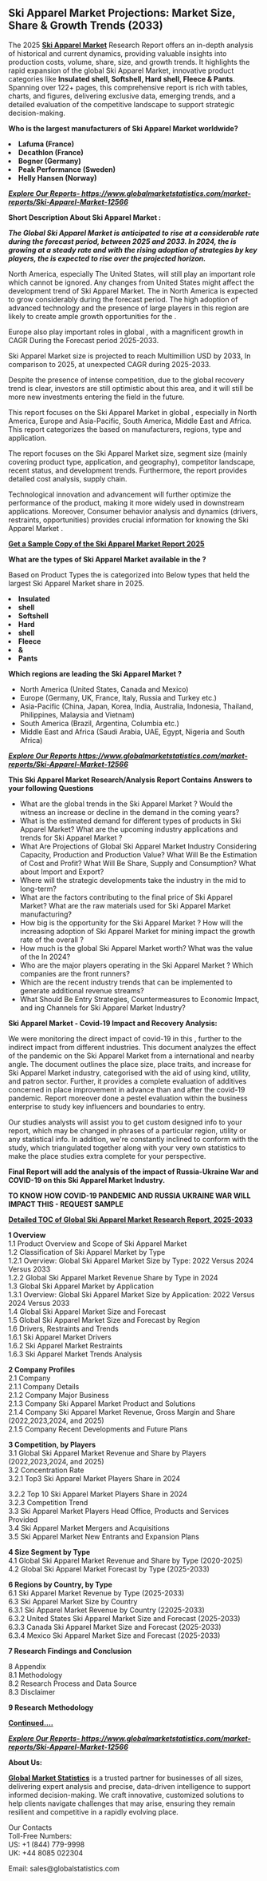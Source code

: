 <h2>Ski Apparel Market Projections: Market Size, Share & Growth Trends (2033)</h2><p>The 2025 <strong><a href="https://www.globalmarketstatistics.com/market-reports/Ski-Apparel-Market-12566">Ski Apparel Market</a></strong> Research Report offers an in-depth analysis of historical and current dynamics, providing valuable insights into production costs, volume, share, size, and growth trends. It highlights the rapid expansion of the global Ski Apparel Market, innovative product categories like <strong>Insulated shell, Softshell, Hard shell, Fleece & Pants</strong>. Spanning over 122+ pages, this comprehensive report is rich with tables, charts, and figures, delivering exclusive data, emerging trends, and a detailed evaluation of the competitive landscape to support strategic decision-making.</p><p><strong>Who is the largest manufacturers of Ski Apparel Market worldwide?</strong></p><p><strong><li>Lafuma (France)<li>Decathlon (France)<li>Bogner (Germany)<li>Peak Performance (Sweden)<li>Helly Hansen (Norway)</strong></p><p><strong><em><a href="https://www.globalmarketstatistics.com/market-reports/Ski-Apparel-Market-12566">Explore Our Reports-&nbsp;https://www.globalmarketstatistics.com/market-reports/Ski-Apparel-Market-12566</a></em></strong></p><p><strong>Short Description About Ski Apparel Market :</strong></p><p><strong><em>The Global Ski Apparel Market is anticipated to rise at a considerable rate during the forecast period, between 2025 and 2033. In 2024, the is growing at a steady rate and with the rising adoption of strategies by key players, the is expected to rise over the projected horizon.</em></strong></p><p>North America, especially The United States, will still play an important role which cannot be ignored. Any changes from United States might affect the development trend of Ski Apparel Market. The in North America is expected to grow considerably during the forecast period. The high adoption of advanced technology and the presence of large players in this region are likely to create ample growth opportunities for the .</p><p>Europe also play important roles in global , with a magnificent growth in CAGR During the Forecast period 2025-2033.</p><p>Ski Apparel Market size is projected to reach Multimillion USD by 2033, In comparison to 2025, at unexpected CAGR during 2025-2033.</p><p>Despite the presence of intense competition, due to the global recovery trend is clear, investors are still optimistic about this area, and it will still be more new investments entering the field in the future.</p><p>This report focuses on the Ski Apparel Market in global , especially in North America, Europe and Asia-Pacific, South America, Middle East and Africa. This report categorizes the based on manufacturers, regions, type and application.</p><p>The report focuses on the Ski Apparel Market size, segment size (mainly covering product type, application, and geography), competitor landscape, recent status, and development trends. Furthermore, the report provides detailed cost analysis, supply chain.</p><p>Technological innovation and advancement will further optimize the performance of the product, making it more widely used in downstream applications. Moreover, Consumer behavior analysis and dynamics (drivers, restraints, opportunities) provides crucial information for knowing the Ski Apparel Market .</p><p><strong><a href="https://www.globalmarketstatistics.com/market-reports/Ski-Apparel-Market-12566">Get a Sample Copy of the Ski Apparel Market Report 2025</a></strong></p><p><strong>What are the types of Ski Apparel Market available in the ?</strong></p><p>Based on Product Types the is categorized into Below types that held the largest Ski Apparel Market share in 2025.</p><p><strong><li>Insulated<li>shell<li>Softshell<li>Hard<li>shell<li>Fleece<li>&<li>Pants</strong></p><p><strong>Which regions are leading the Ski Apparel Market ?</strong></p><ul><li>North America (United States, Canada and Mexico)</li><li>Europe (Germany, UK, France, Italy, Russia and Turkey etc.)</li><li>Asia-Pacific (China, Japan, Korea, India, Australia, Indonesia, Thailand, Philippines, Malaysia and Vietnam)</li><li>South America (Brazil, Argentina, Columbia etc.)</li><li>Middle East and Africa (Saudi Arabia, UAE, Egypt, Nigeria and South Africa)</li></ul><p><strong><em><a href="https://www.globalmarketstatistics.com/market-reports/Ski-Apparel-Market-12566">Explore Our Reports https://www.globalmarketstatistics.com/market-reports/Ski-Apparel-Market-12566</a></em></strong></p><p><strong>This Ski Apparel Market Research/Analysis Report Contains Answers to your following Questions</strong></p><ul><li>What are the global trends in the Ski Apparel Market ? Would the witness an increase or decline in the demand in the coming years?</li><li>What is the estimated demand for different types of products in Ski Apparel Market? What are the upcoming industry applications and trends for Ski Apparel Market ?</li><li>What Are Projections of Global Ski Apparel Market Industry Considering Capacity, Production and Production Value? What Will Be the Estimation of Cost and Profit? What Will Be Share, Supply and Consumption? What about Import and Export?</li><li>Where will the strategic developments take the industry in the mid to long-term?</li><li>What are the factors contributing to the final price of Ski Apparel Market? What are the raw materials used for Ski Apparel Market manufacturing?</li><li>How big is the opportunity for the Ski Apparel Market ? How will the increasing adoption of Ski Apparel Market for mining impact the growth rate of the overall ?</li><li>How much is the global Ski Apparel Market worth? What was the value of the In 2024?</li><li>Who are the major players operating in the Ski Apparel Market ? Which companies are the front runners?</li><li>Which are the recent industry trends that can be implemented to generate additional revenue streams?</li><li>What Should Be Entry Strategies, Countermeasures to Economic Impact, and ing Channels for Ski Apparel Market Industry?</li></ul><p><strong>Ski Apparel Market - Covid-19 Impact and Recovery Analysis:</strong></p><p>We were monitoring the direct impact of covid-19 in this , further to the indirect impact from different industries. This document analyzes the effect of the pandemic on the Ski Apparel Market from a international and nearby angle. The document outlines the place size, place traits, and increase for Ski Apparel Market industry, categorised with the aid of using kind, utility, and patron sector. Further, it provides a complete evaluation of additives concerned in place improvement in advance than and after the covid-19 pandemic. Report moreover done a pestel evaluation within the business enterprise to study key influencers and boundaries to entry.</p><p>Our studies analysts will assist you to get custom designed info to your report, which may be changed in phrases of a particular region, utility or any statistical info. In addition, we're constantly inclined to conform with the study, which triangulated together along with your very own statistics to make the place studies extra complete for your perspective.</p><p><strong>Final Report will add the analysis of the impact of Russia-Ukraine War and COVID-19 on this Ski Apparel Market Industry.</strong></p><p><strong>TO KNOW HOW COVID-19 PANDEMIC AND RUSSIA UKRAINE WAR WILL IMPACT THIS - REQUEST SAMPLE</strong></p><p><strong><a href="https://www.globalmarketstatistics.com/market-reports/Ski-Apparel-Market-12566">Detailed TOC of Global Ski Apparel Market Research Report, 2025-2033</a></strong></p><p><strong>1 Overview</strong><br /> 1.1 Product Overview and Scope of Ski Apparel Market<br /> 1.2 Classification of Ski Apparel Market by Type<br /> 1.2.1 Overview: Global Ski Apparel Market Size by Type: 2022 Versus 2024 Versus 2033<br /> 1.2.2 Global Ski Apparel Market Revenue Share by Type in 2024<br /> 1.3 Global Ski Apparel Market by Application<br /> 1.3.1 Overview: Global Ski Apparel Market Size by Application: 2022&nbsp;Versus 2024 Versus 2033<br /> 1.4 Global Ski Apparel Market Size and Forecast<br /> 1.5 Global Ski Apparel Market Size and Forecast by Region<br /> 1.6 Drivers, Restraints and Trends<br /> 1.6.1 Ski Apparel Market Drivers<br /> 1.6.2 Ski Apparel Market Restraints<br /> 1.6.3 Ski Apparel Market Trends Analysis</p><p><strong>2 Company Profiles</strong><br /> 2.1 Company<br /> 2.1.1 Company Details<br /> 2.1.2 Company Major Business<br /> 2.1.3 Company Ski Apparel Market Product and Solutions<br /> 2.1.4 Company Ski Apparel Market Revenue, Gross Margin and Share (2022,2023,2024, and 2025)<br /> 2.1.5 Company Recent Developments and Future Plans</p><p><strong>3 Competition, by Players</strong><br /> 3.1 Global Ski Apparel Market Revenue and Share by Players (2022,2023,2024, and 2025)<br /> 3.2 Concentration Rate<br /> 3.2.1 Top3 Ski Apparel Market Players Share in 2024</p><p>3.2.2 Top 10 Ski Apparel Market Players Share in 2024<br /> 3.2.3 Competition Trend<br /> 3.3 Ski Apparel Market Players Head Office, Products and Services Provided<br /> 3.4 Ski Apparel Market Mergers and Acquisitions<br /> 3.5 Ski Apparel Market New Entrants and Expansion Plans</p><p><strong>4 Size Segment by Type</strong><br /> 4.1 Global Ski Apparel Market Revenue and Share by Type (2020-2025)<br /> 4.2 Global Ski Apparel Market Forecast by Type (2025-2033)</p><p><strong>6 Regions by Country, by Type</strong><br /> 6.1 Ski Apparel Market Revenue by Type (2025-2033)<br /> 6.3 Ski Apparel Market Size by Country<br /> 6.3.1 Ski Apparel Market Revenue by Country (22025-2033)<br /> 6.3.2 United States Ski Apparel Market Size and Forecast (2025-2033)<br /> 6.3.3 Canada Ski Apparel Market Size and Forecast (2025-2033)<br /> 6.3.4 Mexico Ski Apparel Market Size and Forecast (2025-2033)</p><p><strong>7 Research Findings and Conclusion</strong></p><p>8 Appendix<br /> 8.1 Methodology<br /> 8.2 Research Process and Data Source<br /> 8.3 Disclaimer</p><p><strong>9 Research Methodology</strong></p><p><strong><a href="https://www.globalmarketstatistics.com/market-reports/Ski-Apparel-Market-12566">Continued&hellip;.</a></strong></p><p><strong><em><a href="https://www.globalmarketstatistics.com/market-reports/Ski-Apparel-Market-12566">Explore Our Reports-&nbsp;https://www.globalmarketstatistics.com/market-reports/Ski-Apparel-Market-12566</a></em></strong></p><p><strong>About Us:</strong></p><p><strong><a href="https://www.globalmarketstatistics.com/">Global Market Statistics</a></strong> is a trusted partner for businesses of all sizes, delivering expert analysis and precise, data-driven intelligence to support informed decision-making. We craft innovative, customized solutions to help clients navigate challenges that may arise, ensuring they remain resilient and competitive in a rapidly evolving place.</p><p>Our Contacts<br /> Toll-Free Numbers:<br /> US: +1 (844) 779-9998<br /> UK: +44 8085 022304</p><p>Email: sales@globalstatistics.com</p>
